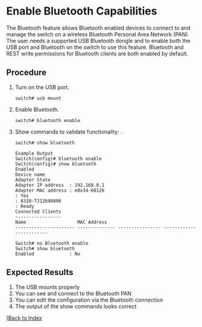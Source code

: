 
# Enable Bluetooth Capabilities 

The Bluetooth feature allows Bluetooth enabled devices to connect to and manage the switch on a wireless Bluetooth Personal Area Network (PAN). The user needs a supported USB Bluetooth dongle and to enable both the USB port and Bluetooth on the switch to use this feature. Bluetooth and REST write permissions for Bluetooth clients are both enabled by default. 

## Procedure

1. Turn on the USB port. 

    ```
    switch# usb mount
    ```

1. Enable Bluetooth.

    ```
    switch# bluetooth enable
    ```

1. Show commands to validate functionality: . 

    ```
    switch# show bluetooth

    Example Output 
    Switch(config)# bluetooth enable
    Switch(config)# show bluetooth
    Enabled
    Device name
    Adapter State
    Adapter IP address  : 192.168.0.1
    Adapter MAC address : e0x34-60126
    : Yes
    : 8320-TJ12690890
    : Ready
    Connected Clients
    -----------------
    Name                   MAC Address
    ---------------------- -------------- ---------------- ------------------------

    Switch# no Bluetooth enable
    Switch# show bluetooth
    Enabled             : No
    ```

## Expected Results 

1. The USB mounts properly
1. You can see and connect to the Bluetooth PAN
1. You can edit the configuration via the Bluetooth connection 
1. The output of the show commands looks correct


[[Back to Index](../index_aruba.md)